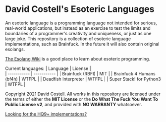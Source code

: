 # David Costell's Esoteric Languages

An esoteric language is a programming language not intended for serious, real-world applications, but instead as an exercise to test the limits and boundaries of a programmer's creativity and uniqueness, or just as one large joke. This repository is a collection of esoteric language implementations, such as Brainfuck. In the future it will also contain original esolangs.

[The Esolang Wiki](https://www.esolangs.org/) is a good place to learn about esoteric programming.

Current languages:
| Language    | License      |   
| ----------- | -----------  |
| Brainfuck (RBFI)           | MIT          |
| Brainfuck 4 Humans (bf4h)  | WTFPL        |
| Deadfish Interpreter       | WTFPL        |
| Super Stack! for Python3   | WTFPL        |

Copyright 2021 David Costell. All works in this repository are licensed under the terms of either the **MIT License** or the **Do What The Fuck You Want To Public License v2**, and provided with **NO WARRANTY** whatsoever.

[Looking for the HQ9+ implementations?](https://github.com/DontEatThemCookies/HQ9)

